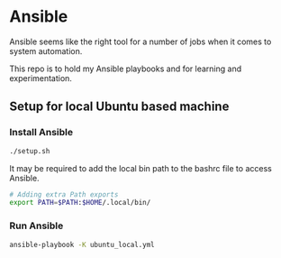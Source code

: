 # Ansible

Ansible seems like the right tool for a number of jobs when it comes to system automation.

This repo is to hold my Ansible playbooks and for learning and experimentation.

## Setup for local Ubuntu based machine

### Install Ansible

``` bash
./setup.sh
```

It may be required to add the local bin path to the bashrc file to access Ansible.

``` bash
# Adding extra Path exports
export PATH=$PATH:$HOME/.local/bin/
```

### Run Ansible

``` bash
ansible-playbook -K ubuntu_local.yml
```
